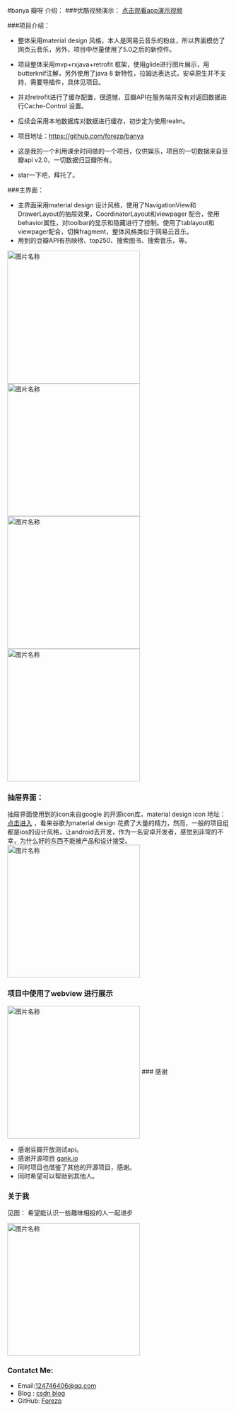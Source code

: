 #banya 瓣呀 介绍：
###优酷视频演示：
[点击观看app演示视频](http://v.youku.com/v_show/id_XMTc2MTY3Njg4OA==.html)


###项目介绍：
 - 整体采用material design 风格，本人是网易云音乐的粉丝，所以界面模仿了网页云音乐，另外，项目中尽量使用了5.0之后的新控件。

 
 - 项目整体采用mvp+rxjava+retrofit 框架，使用glide进行图片展示，用butterknif注解，另外使用了java 8 新特性，拉姆达表达式，安卓原生并不支持，需要导插件，具体见项目。


 - 并对retrofit进行了缓存配置，很遗憾，豆瓣API在服务端并没有对返回数据进行Cache-Control 设置。
 
 - 后续会采用本地数据库对数据进行缓存，初步定为使用realm。
         
 - 项目地址：https://github.com/forezp/banya

 -  这是我的一个利用课余时间做的一个项目，仅供娱乐，项目的一切数据来自豆瓣api v2.0，一切数据归豆瓣所有。
 -  star一下吧，拜托了。


###主界面：

 - 主界面采用material design 设计风格，使用了NavigationView和DrawerLayout的抽屉效果，CoordinatorLayout和viewpager 配合，使用behavior属性，对toolbar的显示和隐藏进行了控制。使用了tablayout和viewpager配合，切换fragment，整体风格类似于网易云音乐。
 - 用到的豆瓣API有热映榜、top250、搜索图书、搜索音乐，等。
 
<img src="http://img.blog.csdn.net/20161015215329740" width = "300"  alt="图片名称" align=center /> <img src="http://img.blog.csdn.net/20161015215510459" width = "300"  alt="图片名称" align=center />
<img src="http://img.blog.csdn.net/20161015215731147" width = "300"  alt="图片名称" align=center /> <img src="http://img.blog.csdn.net/20161015215921087" width = "300"  alt="图片名称" align=center /> 

 
### 抽屉界面：
 
 抽屉界面使用到的icon来自google 的开源icon库，material design icon 地址：[点击进入](https://design.google.com/icons/index.html) ，看来谷歌为material design 花费了大量的精力，然而，一般的项目组都是ios的设计风格，让android去开发，作为一名安卓开发者，感觉到非常的不幸，为什么好的东西不能被产品和设计接受。
<img src="http://img.blog.csdn.net/20161015220007320" width = "300"  alt="图片名称" align=center /> 

### 项目中使用了webview 进行展示
 <img src="http://img.blog.csdn.net/20161015215807664" width = "300"  alt="图片名称" align=center /> 
### 感谢

 - 感谢豆瓣开放测试api。
 - 感谢开源项目  [gank.io](http://gank.io/api)
 - 同时项目也借鉴了其他的开源项目，感谢。
 - 同时希望可以帮助到其他人。
 
### 关于我
见图： 希望能认识一些趣味相投的人一起进步

 <img src="http://img.blog.csdn.net/20161015215702959" width = "300"  alt="图片名称" align=center />
 
 
### Contatct  Me:

 - Email:124746406@qq.com
 - Blog : [csdn blog](http://blog.csdn.net/forezp)
 - GitHub: [Forezp](https://github.com/forezp)
 

